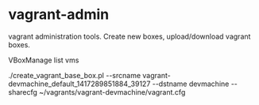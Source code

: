 vagrant-admin
=============

vagrant administration tools. Create new boxes, upload/download vagrant boxes.



VBoxManage list vms

./create_vagrant_base_box.pl --srcname vagrant-devmachine_default_1417289851884_39127 --dstname devmachine --sharecfg ~/vagrants/vagrant-devmachine/vagrant.cfg


